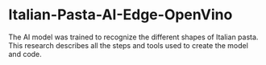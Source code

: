 # Italian-Pasta-AI-Edge-OpenVino
The AI model was trained to recognize the different shapes of Italian pasta. This research describes all the steps and tools used to create the model and code.
